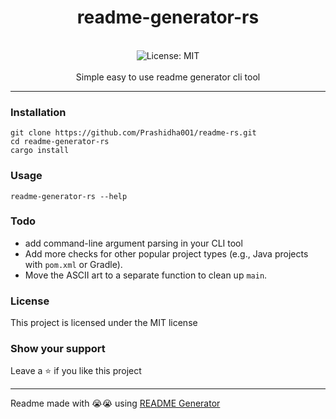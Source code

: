 <div align="center">
<h1 align="center">readme-generator-rs</h1>
<br />
<img alt="License: MIT" src="https://img.shields.io/badge/License-MIT-yellow.svg" /><br>
<br>
Simple easy to use readme generator cli tool
</div>

***

### Installation
```
git clone https://github.com/Prashidha0O1/readme-rs.git
cd readme-generator-rs
cargo install 
```

### Usage
```
readme-generator-rs --help
```

### Todo
- add command-line argument parsing in your CLI tool
- Add more checks for other popular project types (e.g., Java projects with `pom.xml` or Gradle).
- Move the ASCII art to a separate function to clean up `main`.


### License
This project is licensed under the MIT license

### Show your support
Leave a ⭐ if you like this project

***
Readme made with 😭😭 using [README Generator](https://github.com/Prashidha0O1/readme-rs.git)
